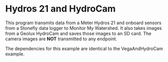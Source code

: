 # Hydros 21 and HydroCam

This program transmits data from a Meter Hydros 21 and onboard sensors from a Stonefly data logger to Monitor My Watershed.
It also takes images from a Geolux HydroCam and saves those images to an SD card.
The camera images are **NOT** transmitted to any endpoint.

The dependencies for this example are identical to the VegaAndHydroCam example.
